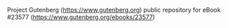 Project Gutenberg (https://www.gutenberg.org) public repository for eBook #23577 (https://www.gutenberg.org/ebooks/23577)
